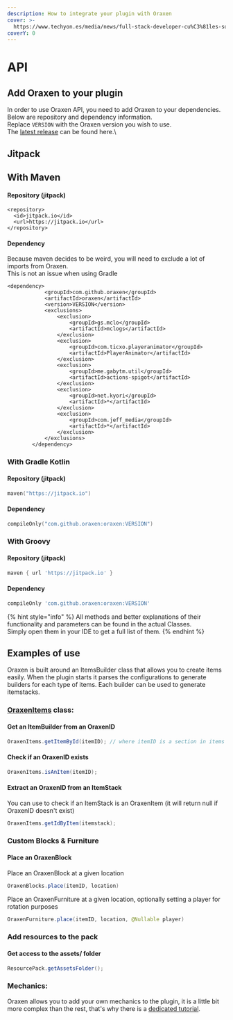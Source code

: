 ```yaml
---
description: How to integrate your plugin with Oraxen
cover: >-
  https://www.techyon.es/media/news/full-stack-developer-cu%C3%81les-son-las-principales-competencias_1637600851_21.jpg
coverY: 0
---
```


# API

## Add Oraxen to your plugin

In order to use Oraxen API, you need to add Oraxen to your dependencies.\
Below are repository and dependency information.\
Replace `VERSION` with the Oraxen version you wish to use.\
The [latest release](https://github.com/oraxen/oraxen/releases/latest) can be found here.\

## Jitpack

## With Maven
#### Repository (jitpack)
```markup
<repository>
  <id>jitpack.io</id>
  <url>https://jitpack.io</url>
</repository>
```

#### Dependency
Because maven decides to be weird, you will need to exclude a lot of imports from Oraxen.\
This is not an issue when using Gradle
```markup
<dependency>
            <groupId>com.github.oraxen</groupId>
            <artifactId>oraxen</artifactId>
            <version>VERSION</version>
            <exclusions>
                <exclusion>
                    <groupId>gs.mclo</groupId>
                    <artifactId>mclogs</artifactId>
                </exclusion>
                <exclusion>
                    <groupId>com.ticxo.playeranimator</groupId>
                    <artifactId>PlayerAnimator</artifactId>
                </exclusion>
                <exclusion>
                    <groupId>me.gabytm.util</groupId>
                    <artifactId>actions-spigot</artifactId>
                </exclusion>
                <exclusion>
                    <groupId>net.kyori</groupId>
                    <artifactId>*</artifactId>
                </exclusion>
                <exclusion>
                    <groupId>com.jeff_media</groupId>
                    <artifactId>*</artifactId>
                </exclusion>
            </exclusions>
        </dependency>
```

### With Gradle Kotlin
#### Repository (jitpack)
```kotlin
maven("https://jitpack.io")
```

#### Dependency
```kotlin
compileOnly("com.github.oraxen:oraxen:VERSION")
```

### With Groovy
#### Repository (jitpack)
```groovy
maven { url 'https://jitpack.io' }
```

#### Dependency
```groovy
compileOnly 'com.github.oraxen:oraxen:VERSION'
```

{% hint style="info" %}
All methods and better explanations of their functionality and parameters can be found in the actual Classes.\
Simply open them in your IDE to get a full list of them.
{% endhint %}

## Examples of use

Oraxen is built around an ItemsBuilder class that allows you to create items easily. When the plugin starts it parses the configurations to generate builders for each type of items. Each builder can be used to generate itemstacks.

### [OraxenItems](https://github.com/Th0rgal/Oraxen/blob/master/src/main/java/io/th0rgal/oraxen/items/OraxenItems.java) class:&#x20;

#### Get an ItemBuilder from an OraxenID

```java
OraxenItems.getItemById(itemID); // where itemID is a section in items configurations
```

#### Check if an OraxenID exists

```java
OraxenItems.isAnItem(itemID);
```

#### Extract an OraxenID from an ItemStack

You can use to check if an ItemStack is an OraxenItem (it will return null if OraxenID doesn't exist)

```java
OraxenItems.getIdByItem(itemstack);
```

### Custom Blocks & Furniture

#### Place an OraxenBlock

Place an OraxenBlock at a given location
```java
OraxenBlocks.place(itemID, location)
```

Place an OraxenFurniture at a given location, optionally setting a player for rotation purposes
```java
OraxenFurniture.place(itemID, location, @Nullable player)
```



### Add resources to the pack

#### Get access to the assets/ folder&#x20;

```java
ResourcePack.getAssetsFolder();
```

### Mechanics:

Oraxen allows you to add your own mechanics to the plugin, it is a little bit more complex than the rest, that's why there is a [dedicated tutorial](mechanics.md#how-does-the-mechanic-system-work).

